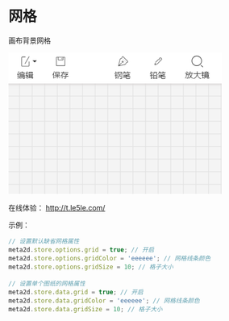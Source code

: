 # 网格

画布背景网格

![乐吾乐meta2d网格](/img/grid.png)

在线体验： http://t.le5le.com/

示例：

```js
// 设置默认缺省网格属性
meta2d.store.options.grid = true; // 开启
meta2d.store.options.gridColor = 'eeeeee'; // 网格线条颜色
meta2d.store.options.gridSize = 10; // 格子大小

// 设置单个图纸的网格属性
meta2d.store.data.grid = true; // 开启
meta2d.store.data.gridColor = 'eeeeee'; // 网格线条颜色
meta2d.store.data.gridSize = 10; // 格子大小
```
